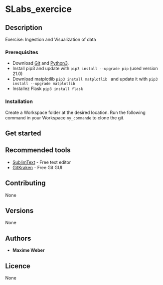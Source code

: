 # SLabs_exercice

## Description

Exercise: Ingestion and Visualization of data

### Prerequisites

- Download [Git](https://git-scm.com/downloads) and [Python3](https://www.python.org/downloads/).
- Install pip3 and update with ``pip3 install --upgrade pip`` (used version 21.0)
- Download matplotlib ``pip3 install matplotlib `` and update it with ``pip3 install --upgrade matplotlib`` 
- Installez Flask ``pip3 install flask``

### Installation

Create a Workspace folder at the desired location.
Run the following command in your Workspace ``my_commande`` to clone the git.

## Get started



## Recommended tools
* [SublimText](https://www.sublimetext.com/) - Free text editor
* [GitKraken](https://www.gitkraken.com/) - Free Git GUI

## Contributing
None

## Versions
None

## Authors
* **Maxime Weber** 


## Licence
None

